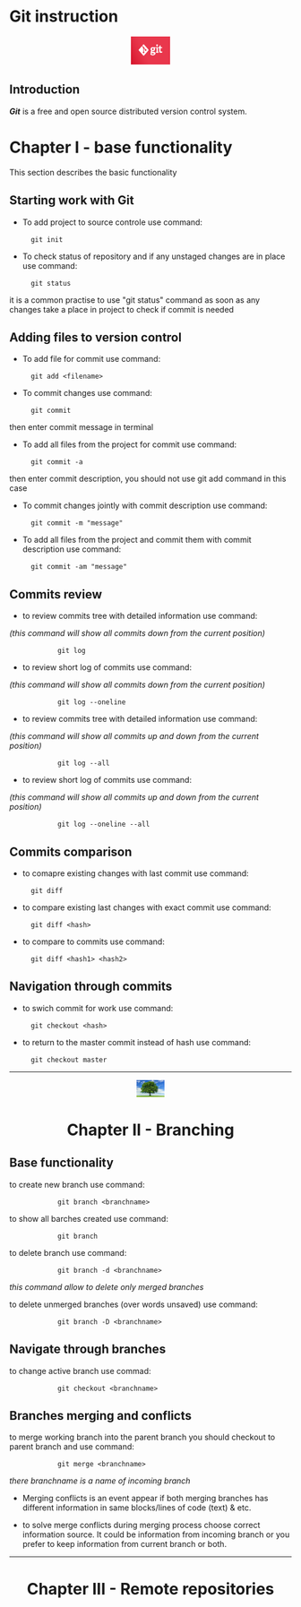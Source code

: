 # Git instruction

<center><img src="Images/git.png" alt="git logo" width="70" height="50"></center>

## Introduction

_**Git**_ is a free and open source distributed version control system.

# Chapter I - base functionality

This section describes the basic functionality

## Starting work with Git

* To add project to source controle use command:

        git init

* To check status of repository and if any unstaged changes are in place use command:

        git status
it is a common practise to use "git status" command as soon as any changes take a place in project to check if commit is needed

## Adding files to version control

* To add file for commit use command:

        git add <filename>

* To commit changes use command:

        git commit

then enter commit message in terminal

* To add all files from the project for commit use command:

        git commit -a
then enter commit description, you should not use git add command in this case

* To commit changes jointly with commit description use command:

        git commit -m "message"

* To add all files from the project and commit them with commit description use command:

        git commit -am "message"

## Commits review

* to review commits tree with detailed information use command:

_(this command will show all commits down from the current position)_

                git log

* to review short log of commits use command:

_(this command will show all commits down from the current position)_

                git log --oneline

* to review commits tree with detailed information use command:

_(this command will show all commits up and down from the current position)_

                git log --all

* to review short log of commits use command:

_(this command will show all commits up and down from the current position)_

                git log --oneline --all


## Commits comparison

* to comapre existing changes with last commit use command:
        
        git diff

* to compare existing last changes with exact commit use command:

        git diff <hash>

* to compare to commits use command:

        git diff <hash1> <hash2>

## Navigation through commits

* to swich commit for work use command:

        git checkout <hash>

* to return to the master commit instead of hash use command:

        git checkout master

***

<center><img src="Images/tree.jpg" alt="tree logo" width="50" height="30"></center>

<center><h1> Chapter II - Branching</h1></center>

## Base functionality
<p>to create new branch use command:

                git branch <branchname>
</p>

<p>to show all barches created use command:

                git branch
</p>

<p>to delete branch use command:

                git branch -d <branchname>

_this command allow to delete only merged branches_
</p>

<p>to delete unmerged branches (over words unsaved) use command:

                git branch -D <branchname>
</p>

## Navigate through branches

<p>to change active branch use commad:

                git checkout <branchname>
</p>

## Branches merging and conflicts

<p> to merge working branch into the parent branch you should checkout to parent branch and use command:

                git merge <branchname>
_there branchname is a name of incoming branch_
<p>

* Merging conflicts is an event appear if both merging branches has different information in same blocks/lines of code (text) & etc.

* to solve merge conflicts during merging process choose correct information source. It could be information from incoming branch or you prefer to keep information from current branch or both.
</p>

***

<center><h1> Chapter III - Remote repositories</h1><center>

<p>


</p>